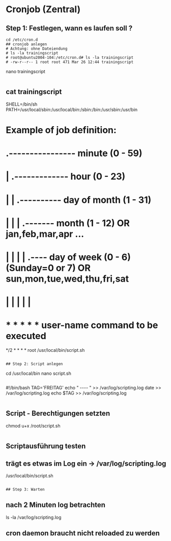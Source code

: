 # Cronjob (Zentral) 

## Step 1: Festlegen, wann es laufen soll ?

```
cd /etc/cron.d 
## cronjob anlegen
# Achtung: ohne Dateiendung 
# ls -la trainingscript
# root@ubuntu2004-104:/etc/cron.d# ls -la trainingscript
# -rw-r--r-- 1 root root 471 Mar 26 12:44 trainingscript

```
nano trainingscript
```

```
## cat trainingscript
SHELL=/bin/sh
PATH=/usr/local/sbin:/usr/local/bin:/sbin:/bin:/usr/sbin:/usr/bin

# Example of job definition:
# .---------------- minute (0 - 59)
# |  .------------- hour (0 - 23)
# |  |  .---------- day of month (1 - 31)
# |  |  |  .------- month (1 - 12) OR jan,feb,mar,apr ...
# |  |  |  |  .---- day of week (0 - 6) (Sunday=0 or 7) OR sun,mon,tue,wed,thu,fri,sat
# |  |  |  |  |
# *  *  *  *  * user-name command to be executed
*/2  *  *  *  * root  /usr/local/bin/script.sh
```

## Step 2: Script anlegen

```
cd /usr/local/bin
nano script.sh 
```

```
#!/bin/bash
TAG='FREITAG'
echo " ---- " >> /var/log/scripting.log
date >> /var/log/scripting.log
echo $TAG >> /var/log/scripting.log
```

```
## Script - Berechtigungen setzten 
chmod u+x /root/script.sh 
```

```
## Scriptausführung  testen 
## trägt es etwas im Log ein -> /var/log/scripting.log 
/usr/local/bin/script.sh
```

## Step 3: Warten 

```
## nach 2 Minuten log betrachten 
ls -la /var/log/scripting.log 

## cron daemon braucht nicht reloaded zu werden 
```

